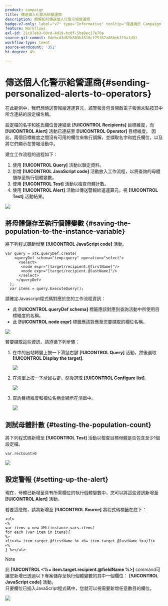 ```yaml
---
product: campaign
title: 傳送個人化警示給營運商
description: 瞭解如何傳送個人化警示給營運商
badge-v7-only: label="v7" type="Informative" tooltip="僅適用於 Campaign Classic v7"
feature: Workflows
exl-id: 21c97eb3-60cd-4d19-bc0f-5ba9ec17e70a
source-git-commit: 8debcd3d8fb883b3316cf75187a86bebf15a1d31
workflow-type: tm+mt
source-wordcount: '351'
ht-degree: 4%

---
```


# 傳送個人化警示給營運商{#sending-personalized-alerts-to-operators}



在此範例中，我們想傳送警報給運運算元，該警報會包含開啟電子報但未點按其中所含連結的設定檔名稱。

設定檔的名字和姓氏欄位會連結至 **[!UICONTROL Recipients]** 目標維度，而 **[!UICONTROL Alert]** 活動已連結至 **[!UICONTROL Operator]** 目標維度。 因此，兩個目標維度之間沒有可用的欄位來執行調解，並擷取名字和姓氏欄位，以及將它們顯示在警報活動中。

建立工作流程的過程如下：

1. 使用 **[!UICONTROL Query]** 活動以鎖定資料。
1. 新增 **[!UICONTROL JavaScript code]** 活動放入工作流程，以將查詢的母體儲存至執行個體變數。
1. 使用 **[!UICONTROL Test]** 活動以檢查母體計數。
1. 使用 **[!UICONTROL Alert]** 活動以傳送警報給運運算元，視 **[!UICONTROL Test]** 活動結果。

![](assets/uc_operator_1.png)

## 將母體儲存至執行個體變數 {#saving-the-population-to-the-instance-variable}

將下列程式碼新增至 **[!UICONTROL JavaScript code]** 活動。

```
var query = xtk.queryDef.create(  
    <queryDef schema="temp:query" operation="select">  
      <select>  
       <node expr="[target/recipient.@firstName]"/>  
       <node expr="[target/recipient.@lastName]"/>  
      </select>  
     </queryDef>  
  );  
  var items = query.ExecuteQuery();
```

請確定Javascript程式碼對應於您的工作流程資訊：

* 此 **[!UICONTROL queryDef schema]** 標籤應該對應到查詢活動中所使用目標維度的名稱。
* 此 **[!UICONTROL node expr]** 標籤應該對應至您要擷取的欄位名稱。

![](assets/uc_operator_3.png)

若要擷取這些資訊，請遵循下列步驟：

1. 在中的出站轉變上按一下滑鼠右鍵 **[!UICONTROL Query]** 活動，然後選取 **[!UICONTROL Display the target]**.

   ![](assets/uc_operator_4.png)

1. 在清單上按一下滑鼠右鍵，然後選取 **[!UICONTROL Configure list]**.

   ![](assets/uc_operator_5.png)

1. 查詢目標維度和欄位名稱會顯示在清單中。

   ![](assets/uc_operator_6.png)

## 測試母體計數 {#testing-the-population-count}

將下列程式碼新增至 **[!UICONTROL Test]** 活動以檢查目標母體是否包含至少1個設定檔。

```
var.recCount>0
```

![](assets/uc_operator_7.png)

## 設定警報 {#setting-up-the-alert}

現在，母體已新增至具有所需欄位的執行個體變數中，您可以將這些資訊新增至 **[!UICONTROL Alert]** 活動。

若要這麼做，請將新增至 **[!UICONTROL Source]** 將程式碼標籤在底下：

```
<ul>
<%
var items = new XML(instance.vars.items)
for each (var item in items){
%>
<li><%= item.target.@firstName %> <%= item.target.@lastName %></li>
<%
} %></ul>
```

>[!NOTE]
>
>此 **[!UICONTROL <%= item.target.recipient.@fieldName %>]** command可讓您新增已透過以下專案儲存至執行個體變數的其中一個欄位： **[!UICONTROL JavaScript code]** 活動。\
>只要欄位已插入JavaScript程式碼中，您就可以視需要新增任意數目的欄位。

![](assets/uc_operator_8.png)
